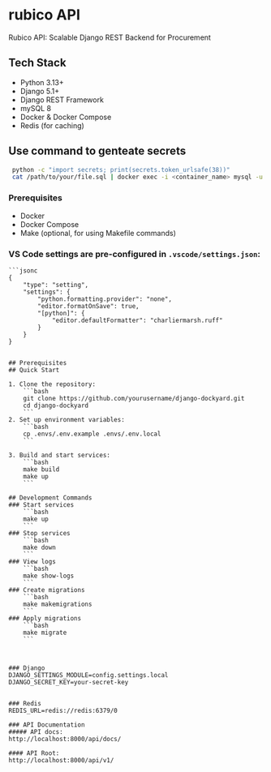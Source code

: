 # rubico API

Rubico API: Scalable Django REST Backend for Procurement

## Tech Stack

- Python 3.13+
- Django 5.1+
- Django REST Framework
- mySQL 8
- Docker & Docker Compose
- Redis (for caching)
## Use command to genteate secrets 
   ```bash
    python -c "import secrets; print(secrets.token_urlsafe(38))"
    cat /path/to/your/file.sql | docker exec -i <container_name> mysql -u username -p'password' db_name
```
### Prerequisites

- Docker
- Docker Compose
- Make (optional, for using Makefile commands)

### VS Code settings are pre-configured in `.vscode/settings.json`:
    ```jsonc
    {
        "type": "setting",
        "settings": {
            "python.formatting.provider": "none",
            "editor.formatOnSave": true,
            "[python]": {
                "editor.defaultFormatter": "charliermarsh.ruff"
            }
        }
    } 

```

## Prerequisites
## Quick Start

1. Clone the repository:
    ```bash
    git clone https://github.com/yourusername/django-dockyard.git
    cd django-dockyard
    ```
2. Set up environment variables:
    ```bash
    cp .envs/.env.example .envs/.env.local
    ```

3. Build and start services:
    ```bash
    make build
    make up
    ```

## Development Commands
### Start services
    ```bash
    make up
    ```
### Stop services
    ```bash
    make down
    ```
### View logs
    ```bash
    make show-logs
    ```
### Create migrations
    ```bash
    make makemigrations
    ```
### Apply migrations
    ```bash
    make migrate
    ```



### Django
DJANGO_SETTINGS_MODULE=config.settings.local
DJANGO_SECRET_KEY=your-secret-key


### Redis
REDIS_URL=redis://redis:6379/0

### API Documentation
##### API docs: 
http://localhost:8000/api/docs/

#### API Root: 
http://localhost:8000/api/v1/

